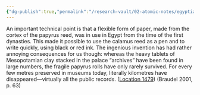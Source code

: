 ```yaml
---
{"dg-publish":true,"permalink":"/research-vault/02-atomic-notes/egyptian-official-records-have-been-mostly-lost-because-they-were-written-on-degradable-papyrus/"}
---
```


An important technical point is that a flexible form of paper, made from the cortex of the papyrus reed, was in use in Egypt from the time of the first dynasties. This made it possible to use the calamus reed as a pen and to write quickly, using black or red ink. The ingenious invention has had rather annoying consequences for us though: whereas the heavy tablets of Mesopotamian clay stacked in the palace “archives” have been found in large numbers, the fragile papyrus rolls have only rarely survived. For every few metres preserved in museums today, literally kilometres have disappeared—virtually all the public records. ([Location 1479](https://readwise.io/to_kindle?action=open&asin=B004FEFSCC&location=1479)) (Braudel 2001, p. 63)